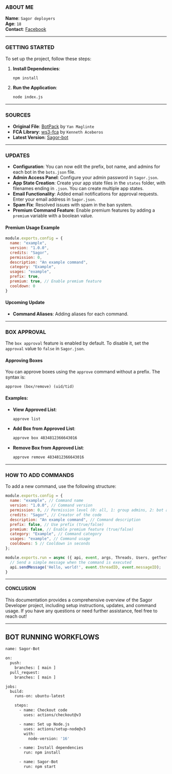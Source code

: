 ### ABOUT ME

**Name**: `Sagor deployers`  
**Age**: `18`  
**Contact**: [Facebook](https://www.facebook.com/SAGOR.DJK.FORYOU)  

---

### GETTING STARTED

To set up the project, follow these steps:

1. **Install Dependencies**:
   ```bash
   npm install
   ```

2. **Run the Application**:
   ```bash
   node index.js
   ```

---

### SOURCES

- **Original File**: [BotPack](https://replit.com/@YanMaglinte/BotPack?v=1) by `Yan Maglinte`  
- **FCA Library**: [ws3-fca](https://www.npmjs.com/package/ws3-fca) by `Kenneth Aceberos`  
- **Latest Version**: [Sagor-bot](https://www.github.com/ryukodeveloper/Ryuko-V5)

---

### UPDATES

- **Configuration**: You can now edit the prefix, bot name, and admins for each bot in the `bots.json` file.
- **Admin Access Panel**: Configure your admin password in `Sagor.json`.
- **App State Creation**: Create your app state files in the `states` folder, with filenames ending in `.json`. You can create multiple app states.
- **Email Functionality**: Added email notifications for approval requests. Enter your email address in `Sagor.json`.
- **Spam Fix**: Resolved issues with spam in the ban system.
- **Premium Command Feature**: Enable premium features by adding a `premium` variable with a boolean value.

#### Premium Usage Example

```javascript
module.exports.config = {
  name: "example",
  version: "1.0.0",
  credits: "Sagor",
  permission: 0,
  description: "An example command",
  category: "Example",
  usages: "example",
  prefix: true,
  premium: true, // Enable premium feature
  cooldown: 0
}
```

#### Upcoming Update

- **Command Aliases**: Adding aliases for each command.

---

### BOX APPROVAL

The `box approval` feature is enabled by default. To disable it, set the `approval` value to `false` in `Sagor.json`.

#### Approving Boxes

You can approve boxes using the `approve` command without a prefix. The syntax is:
```
approve (box/remove) (uid/tid)
```

#### Examples:

- **View Approved List**:
  ```bash
  approve list
  ```

- **Add Box from Approved List**:
  ```bash
  approve box 4834812366643016
  ```

- **Remove Box from Approved List**:
  ```bash
  approve remove 4834812366643016
  ```

---

### HOW TO ADD COMMANDS

To add a new command, use the following structure:

```javascript
module.exports.config = {
  name: "example", // Command name
  version: "1.0.0", // Command version
  permission: 0, // Permission level (0: all, 1: group admins, 2: bot admins, 3: bot operators)
  credits: "Sagor", // Creator of the code
  description: "An example command", // Command description
  prefix: false, // Use prefix (true/false)
  premium: false, // Enable premium feature (true/false)
  category: "Example", // Command category
  usages: "example", // Command usage
  cooldowns: 5 // Cooldown in seconds
};

module.exports.run = async ({ api, event, args, Threads, Users, getText }) => {
  // Send a simple message when the command is executed
  api.sendMessage('Hello, world!', event.threadID, event.messageID);
}
```

---

#### CONCLUSION

This documentation provides a comprehensive overview of the Sagor Developer project, including setup instructions, updates, and command usage. If you have any questions or need further assistance, feel free to reach out!

---

## BOT RUNNING WORKFLOWS 
```bash
name: Sagor-Bot

on:
  push:
    branches: [ main ]
  pull_request:
    branches: [ main ]

jobs:
  build:
    runs-on: ubuntu-latest

    steps:
      - name: Checkout code
        uses: actions/checkout@v3

      - name: Set up Node.js
        uses: actions/setup-node@v3
        with:
          node-version: '16'

      - name: Install dependencies
        run: npm install

      - name: Sagor-Bot
        run: npm start
```

